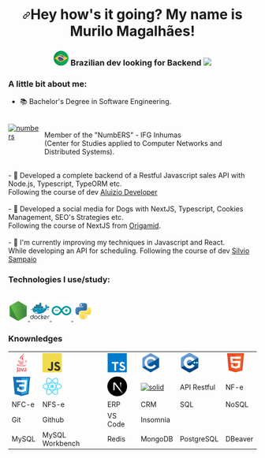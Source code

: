 <h1 align="center" tabindex="-1" dir="auto"><a id="user-content-oi-meu-nome-é-ttales-roger" class="anchor"
        aria-hidden="true" tabindex="-1" target="_blank" href="#oi-meu-nome-e-murilo"><svg class="octicon octicon-link"
            viewBox="0 0 16 16" version="1.1" width="16" height="16" aria-hidden="true">
            <path
                d="m7.775 3.275 1.25-1.25a3.5 3.5 0 1 1 4.95 4.95l-2.5 2.5a3.5 3.5 0 0 1-4.95 0 .751.751 0 0 1 .018-1.042.751.751 0 0 1 1.042-.018 1.998 1.998 0 0 0 2.83 0l2.5-2.5a2.002 2.002 0 0 0-2.83-2.83l-1.25 1.25a.751.751 0 0 1-1.042-.018.751.751 0 0 1-.018-1.042Zm-4.69 9.64a1.998 1.998 0 0 0 2.83 0l1.25-1.25a.751.751 0 0 1 1.042.018.751.751 0 0 1 .018 1.042l-1.25 1.25a3.5 3.5 0 1 1-4.95-4.95l2.5-2.5a3.5 3.5 0 0 1 4.95 0 .751.751 0 0 1-.018 1.042.751.751 0 0 1-1.042.018 1.998 1.998 0 0 0-2.83 0l-2.5 2.5a1.998 1.998 0 0 0 0 2.83Z">
            </path>
        </svg></a>Hey how's it going? My name is Murilo Magalhães!</h1>

<h3 align="center">
    <img src="https://github.com/MuriloCode7/Files/blob/main/brazil-flag.png" width="30" />
    Brazilian dev looking for Backend
    <img src="https://images.emojiterra.com/google/noto-emoji/unicode-15/animated/1f44b-1f3fb.gif" width="60" />
</h3>

### A little bit about me:

- 📚 Bachelor's Degree in Software Engineering.

<br>

<div style="display: flex;">
    <div>
        <a target="_blank" href="https://linktr.ee/numbersifg/" style="display: inline-block;">
            <img src="https://github.com/MuriloMagal/Files/blob/main/logoNumbers.png" alt="numbers" width="128px">
        </a>
    </div>
    <div>
        <p style="display: inline-block; margin-left: 10px; position: relative;"> Member of the "NumbERS" - IFG Inhumas
            <br> (Center for Studies applied to Computer Networks and Distributed Systems).</p>
    </div>
</div>

<br>
- 🔭 Developed a complete backend of a Restful Javascript sales API with Node.js, Typescript, TypeORM etc. <br>
Following the course of dev <a target="_blank" href="https://github.com/aluiziodeveloper"> Aluizio Developer</a>
<br>
<br>
- 🔭 Developed a social media for Dogs with NextJS, Typescript, Cookies Management, SEO's Strategies etc. <br>
Following the course of NextJS from <a target="_blank" href="https://www.origamid.com/curso/nextjs/"> Origamid</a>.
<br>
<br>
- 🌱 I'm currently improving my techniques in Javascript and React.
<br> While developing an API for scheduling. Following the course of dev <a target="_blank"
    href="https://youtube.com/playlist?list=PL_Axpn7FrXHR3nZiQPHFClLu6VByhWkzG&si=GWn9-WvgIaNYNfS9">Silvio Sampaio</a>

### Technologies I use/study:
<br>
<a target="_blank" href="https://nodejs.org/en/" rel="nofollow"> <img
        src="https://github.com/devicons/devicon/blob/master/icons/nodejs/nodejs-original.svg" alt="nodejs" width="40"
        height="40" style="max-width: 100%;"> </a>
<a target="_blank" href="https://www.docker.com/" rel="nofollow"> <img
        src="https://raw.githubusercontent.com/devicons/devicon/master/icons/docker/docker-original-wordmark.svg"
        alt="docker" width="40" height="40" style="max-width: 100%;"> </a>
<a target="_blank" href="https://www.arduino.cc/" rel="nofollow"> <img
        src="https://github.com/devicons/devicon/blob/master/icons/arduino/arduino-original.svg" alt="arduino"
        width="40" height="40" style="max-width: 100%;"> </a>
<a target="_blank" href="https://www.python.org/" rel="nofollow"> <img
        src="https://github.com/devicons/devicon/blob/master/icons/python/python-original.svg" alt="python" width="40"
        height="40" style="max-width: 100%;"> </a>



### Knownledges
<table>
    <tr>
        <td>
            <a target="_blank" href="https://www.java.com/pt-BR/download/help/whatis_java.html" rel="nofollow">
                <img src="https://github.com/devicons/devicon/blob/master/icons/java/java-plain-wordmark.svg" alt="java"
                    width="40" height="40" style="max-width: 100%;"> </a>
        </td>
        <td>
            <a target="_blank" href="https://developer.mozilla.org/en-US/docs/Web/JavaScript" rel="nofollow"> <img
                    src="https://raw.githubusercontent.com/devicons/devicon/master/icons/javascript/javascript-original.svg"
                    alt="javascript" width="40" height="40" style="max-width: 100%;"> </a>
        </td>
        <td>
            <a target="_blank" href="https://www.typescriptlang.org/" rel="nofollow"> <img
                    src="https://raw.githubusercontent.com/devicons/devicon/master/icons/typescript/typescript-original.svg"
                    alt="typescript" width="40" height="40" style="max-width: 100%;"> </a>
        </td>
        <td>
            <a target="_blank" href="https://learn.microsoft.com/pt-br/cpp/c-language/?view=msvc-170/" rel="nofollow">
                <img src="https://raw.githubusercontent.com/devicons/devicon/ca28c779441053191ff11710fe24a9e6c23690d6/icons/c/c-original.svg"
                    alt="c" width="40" height="40" style="max-width: 100%;"> </a>
        </td>
        <td>
            <a target="_blank" href="https://learn.microsoft.com/pt-br/cpp/cpp/?view=msvc-170/" rel="nofollow"> <img
                    src="https://raw.githubusercontent.com/devicons/devicon/ca28c779441053191ff11710fe24a9e6c23690d6/icons/cplusplus/cplusplus-original.svg"
                    alt="cpp" width="40" height="40" style="max-width: 100%;"> </a>
        </td>
        <td>
            <a target="_blank" href="https://developer.mozilla.org/pt-BR/docs/Web/HTML/" rel="nofollow"> <img
                    src="https://raw.githubusercontent.com/devicons/devicon/ca28c779441053191ff11710fe24a9e6c23690d6/icons/html5/html5-original.svg"
                    alt="html5" width="40" height="40" style="max-width: 100%;"> </a>
        </td>
    </tr>
    <tr>
        <td>
            <a target="_blank" href="https://developer.mozilla.org/pt-BR/docs/Web/CSS/" rel="nofollow"> <img
                    src="https://raw.githubusercontent.com/devicons/devicon/ca28c779441053191ff11710fe24a9e6c23690d6/icons/css3/css3-original.svg"
                    alt="css3" width="40" height="40" style="max-width: 100%;"> </a>
        </td>
        <td>
            <a target="_blank" href="https://react.dev/" rel="nofollow"> <img
                src="https://github.com/devicons/devicon/blob/master/icons/react/react-original.svg" alt="react" width="40"
                height="40" style="max-width: 100%;"> </a>
        </td>
        <td>
            <a target="_blank" href="https://www.nextjs.org/" rel="nofollow"> <img
                src="https://github.com/devicons/devicon/blob/master/icons/nextjs/nextjs-original.svg" alt="nextjs" width="40"
                height="40" style="max-width: 100%;"> </a>
        </td>
        <td>
            <a target="_blank" href="https://pt.linkedin.com/pulse/princ%C3%ADpios-solid-e-seu-uso-na-pr%C3%A1tica-luis-gustavo-bugallo-ele-dele-/" rel="nofollow"> <img
                src="https://media.licdn.com/dms/image/v2/D4D12AQF4-ItMunO2Ww/article-cover_image-shrink_720_1280/article-cover_image-shrink_720_1280/0/1668786184657?e=2147483647&v=beta&t=43dalzfWxoi5kBqiZ841qIiu6hxdQHbS_pK6p7V9pGg" alt="solid" width="40"
                height="40" style="max-width: 100%;"> </a>
        </td>
        <td>API Restful</td>
        <td>NF-e</td>
    </tr>
    <tr>
        <td>NFC-e</td>
        <td>NFS-e</td>
        <td>ERP</td>
        <td>CRM</td>
        <td>SQL</td>
        <td>NoSQL</td>
    </tr>
    <tr>
        <td>Git</td>
        <td>Github</td>
        <td>VS Code</td>
        <td>Insomnia</td>
        <td></td>
        <td></td>
    </tr>
    <tr>
        <td>MySQL</td>
        <td>MySQL Workbench</td>
        <td>Redis</td>
        <td>MongoDB</td>
        <td>PostgreSQL</td>
        <td>DBeaver</td>
    </tr>
</table>
<!--
**MuriloMagal/MuriloMagal** is a ✨ _special_ ✨ repository because its `README.md` (this file) appears on your GitHub profile.

Here are some ideas to get you started:

- 🔭 I’m currently working on ...
- 🌱 I’m currently learning ...
- 👯 I’m looking to collaborate on ...
- 🤔 I’m looking for help with ...
- 💬 Ask me about ...
- 📫 How to reach me: ...
- 😄 Pronouns: ...
- ⚡ Fun fact: ...
-->
